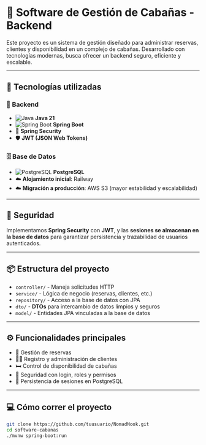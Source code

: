# 🏡 Software de Gestión de Cabañas - Backend

Este proyecto es un sistema de gestión diseñado para administrar reservas, clientes y disponibilidad en un complejo de cabañas. Desarrollado con tecnologías modernas, busca ofrecer un backend seguro, eficiente y escalable.

---

## 🚀 Tecnologías utilizadas

### 🧠 Backend
- ![Java](https://img.shields.io/badge/Java-ED8B00?logo=java&logoColor=white) **Java 21**
- ![Spring Boot](https://img.shields.io/badge/Spring_Boot-6DB33F?logo=spring-boot&logoColor=white) **Spring Boot**
- 🔐 **Spring Security**
- 🛡️ **JWT (JSON Web Tokens)**

### 🗄️ Base de Datos
- ![PostgreSQL](https://img.shields.io/badge/PostgreSQL-336791?logo=postgresql&logoColor=white) **PostgreSQL**
- ☁️ **Alojamiento inicial**: Railway  
- ☁️ **Migración a producción**: AWS S3 (mayor estabilidad y escalabilidad)

---

## 🔐 Seguridad

Implementamos **Spring Security** con **JWT**, y las **sesiones se almacenan en la base de datos** para garantizar persistencia y trazabilidad de usuarios autenticados.

---

## 📦 Estructura del proyecto

- `controller/` - Maneja solicitudes HTTP
- `service/` - Lógica de negocio (reservas, clientes, etc.)
- `repository/` - Acceso a la base de datos con JPA
- `dto/` - **DTOs** para intercambio de datos limpios y seguros
- `model/` - Entidades JPA vinculadas a la base de datos

---

## ⚙️ Funcionalidades principales

- 📅 Gestión de reservas
- 🧍‍♂️ Registro y administración de clientes
- 🛏️ Control de disponibilidad de cabañas
- 🔐 Seguridad con login, roles y permisos
- 💾 Persistencia de sesiones en PostgreSQL

---

## 💻 Cómo correr el proyecto

```bash
git clone https://github.com/tuusuario/NomadNook.git
cd software-cabanas
./mvnw spring-boot:run
